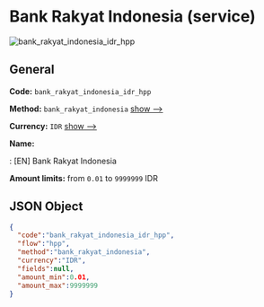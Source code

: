 
# Bank Rakyat Indonesia (service) 
![bank_rakyat_indonesia_idr_hpp](https://static.openfintech.io/payment_methods/bank_rakyat_indonesia_idr_hpp/logo.svg?w=400&c=v0.59.26#w200)  

## General 
 
**Code:** `bank_rakyat_indonesia_idr_hpp` 
 
**Method:** `bank_rakyat_indonesia` 
 [show -->](/payment-methods/bank_rakyat_indonesia/) 
 
**Currency:** `IDR` [show -->](/currencies/IDR/) 
 
**Name:** 
 
:	[EN] Bank Rakyat Indonesia 
 
**Amount limits:** from `0.01` to `9999999` IDR 

## JSON Object 

```json
{
  "code":"bank_rakyat_indonesia_idr_hpp",
  "flow":"hpp",
  "method":"bank_rakyat_indonesia",
  "currency":"IDR",
  "fields":null,
  "amount_min":0.01,
  "amount_max":9999999
}
```  
